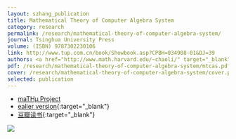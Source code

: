 ```yaml
---
layout: szhang_publication
title: Mathematical Theory of Computer Algebra System
category: research
permalink: /research/mathematical-theory-of-computer-algebra-system/
journal: Tsinghua University Press
volume: (ISBN) 9787302230106
link: http://www.tup.com.cn/book/Showbook.asp?CPBH=034908-01&DJ=39
authors: <a href="http://www.math.harvard.edu/~chaoli/" target="_blank">Li Chao</a>, Ruan Wei, Zhang Long, <strong><a href="/">Zhang Xiang</a></strong>
pdf: /research/mathematical-theory-of-computer-algebra-system/mtcas.pdf
cover: /research/mathematical-theory-of-computer-algebra-system/cover.png
selected: publication
---
```


* [maTHμ Project](/projects/mathmu)
* [ealier version](http://mathmu.github.io/MTCAS/Doc.html){:target="_blank"}
* [豆瓣读书](http://book.douban.com/subject/5346530/){:target="_blank"}

[![](cover.png)](mtcas.pdf)


